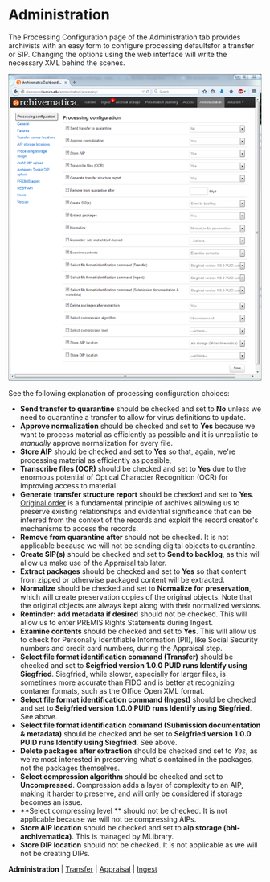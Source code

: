 Administration
==============

The Processing Configuration page of the Administration tab provides archivists with an easy form to configure processing defaultsfor a transfer or SIP. Changing the options using the web interface will write the necessary XML behind the scenes.

![Processing Configuration](processing-configuration.png)

See the following explanation of processing configuration choices:

  * **Send transfer to quarantine** should be checked and set to **No** unless we need to quarantine a transfer to allow for virus definitions to update.
  * **Approve normalization** should be checked and set to **Yes** because we want to process material as efficiently as possible and it is unrealistic to *manually* approve normalization for every file.
  * **Store AIP** should be checked and set to **Yes** so that, again, we're processing material as efficiently as possible, 
  * **Transcribe files (OCR)** should be checked and set to **Yes** due to the enormous potential of Optical Character Recognition (OCR) for improving access to material.
  * **Generate transfer structure report** should be checked and set to **Yes**. [Original order](http://www2.archivists.org/glossary/terms/o/original-order) is a fundamental principle of archives allowing us to preserve existing relationships and evidential significance that can be inferred from the context of the records and exploit the record creator's mechanisms to access the records.
  * **Remove from quarantine after** should not be checked. It is not applicable because we will not be sending digital objects to quarantine.
  * **Create SIP(s)** should be checked and set to **Send to backlog**, as this will allow us make use of the Appraisal tab later.
  * **Extract packages** should be checked and set to **Yes** so that content from zipped or otherwise packaged content will be extracted.
  * **Normalize** should be checked and set to **Normalize for preservation**, which will create preservation copies of the original objects. Note that the original objects are always kept along with their normalized versions.
  * **Reminder: add metadata if desired** should not be checked. This will allow us to enter PREMIS Rights Statements during Ingest.
  * **Examine contents** should be checked and set to **Yes**. This will allow us to check for Personally Identifiable Information (PII), like Social Security numbers and credit card numbers, during the Appraisal step.
  * **Select file format identification command (Transfer)** should be checked and set to **Seigfried version 1.0.0 PUID runs Identify using Siegfried**. Siegfried, while slower, especially for larger files, is sometimes more accurate than FIDO and is better at recognizing contaner formats, such as the Office Open XML format.
  * **Select file format identification command (Ingest)** should be checked and set to **Seigfried version 1.0.0 PUID runs Identify using Siegfried**. See above.
  * **Select file format identification command (Submission documentation & metadata)** should be checked and be set to **Seigfried version 1.0.0 PUID runs Identify using Siegfried**. See above.
  * **Delete packages after extraction** should be checked and set to *Yes*, as we're most interested in preserving what's contained in the packages, not the packages themselves.
  * **Select compression algorithm** should be checked and set to **Uncompressed**. Compression adds a layer of complexity to an AIP, making it harder to preserve, and will only be considered if storage becomes an issue.
  * **Select compressing level ** should not be checked. It is not applicable because we will not be compressing AIPs.
  * **Store AIP location** should be checked and set to **aip storage (bhl-archivematica)**. This is managed by MLibrary.
  * **Store DIP location** should not be checked. It is not applicable as we will not be creating DIPs.
  
**Administration** | [Transfer](transfer.md) | [Appraisal](appraisal.md) | [Ingest](ingest.md)
